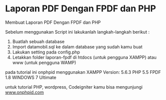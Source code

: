 # Laporan PDF Dengan FPDF dan PHP
Membuat Laporan PDF Dengan FPDF dan PHP

Sebelum menggunakan Script ini lakukanlah langkah-langkah berikut :
1. Buatlah sebuah database
2. Import datamobil.sql ke dalam database yang sudah kamu buat
3. Lakukan setting pada config.php
4. Letakkan folder laporan-fpdf di htdocs (untuk pengguna XAMPP) atau www (untuk pengguna WAMP)

pada tutorial ini onphpid menggunakan
XAMPP Version: 5.6.3
PHP 5.5
FPDF 1.8
WINDOWS 7 Ultimate

untuk tutorial PHP, wordpress, Codeigniter kamu bisa mengunjungi <a href="http://www.onphpid.com">www.onphpid.com</a>
